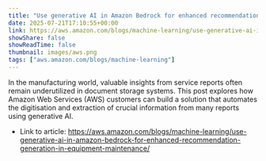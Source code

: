 ```yaml
---
title: "Use generative AI in Amazon Bedrock for enhanced recommendation generation in equipment maintenance"
date: 2025-07-21T17:10:55+00:00
link: https://aws.amazon.com/blogs/machine-learning/use-generative-ai-in-amazon-bedrock-for-enhanced-recommendation-generation-in-equipment-maintenance/
showShare: false
showReadTime: false
thumbnail: images/aws.png
tags: ["aws.amazon.com/blogs/machine-learning"]
---
```

In the manufacturing world, valuable insights from service reports often remain underutilized in document storage systems. This post explores how Amazon Web Services (AWS) customers can build a solution that automates the digitisation and extraction of crucial information from many reports using generative AI.

- Link to article: https://aws.amazon.com/blogs/machine-learning/use-generative-ai-in-amazon-bedrock-for-enhanced-recommendation-generation-in-equipment-maintenance/